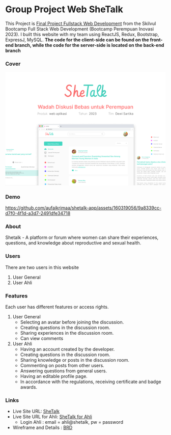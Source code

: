 # Group Project Web SheTalk

This Project is [Final Project Fullstack Web Development](https://github.com/impactbyte/full-stack-web-assignments/tree/master/Final-Project-Fullstack-Web-development) from the Skilvul Bootcamp Full Stack Web Development (Bootcamp Perempuan Inovasi 2023).
I built this website with my team using ReactJS, Redux, Bootstrap, ExpressJ, MySQL. 
**The code for the client-side can be found on the front-end branch, while the code for the server-side is located on the back-end branch**

### Cover
![SheTalk](SheTalk.png)

### Demo
https://github.com/aufaikrimaa/shetalk-app/assets/160319056/9a8339cc-d7f0-4f1d-a3d7-2491dfe34718

### About
Shetalk - A platform or forum where women can share their experiences, questions, and knowledge about reproductive and sexual health.

### Users
There are two users in this website
1. User General
2. User Ahli

### Features
Each user has different features or access rights.
1. User General
    - Selecting an avatar before joining the discussion.
    - Creating questions in the discussion room.
    - Sharing experiences in the discussion room.
    - Can view comments
2. User Ahli
    - Having an account created by the developer.
    - Creating questions in the discussion room.
    - Sharing knowledge or posts in the discussion room.
    - Commenting on posts from other users.
    - Answering questions from general users.
    - Having an editable profile page.
    - In accordance with the regulations, receiving certificate and badge awards.

### Links

- Live Site URL: [SheTalk](https://shetalk-app.netlify.app/)
- Live Site URL for Ahli: [SheTalk for Ahli](https://shetalk-app.netlify.app/login.html)
  - Login Ahli : email = ahli@shetalk, pw = password
- Wireframe and Details : [BRD](https://www.figma.com/file/hlc31ZFnZWkNtzledk7fQk/Final-Deliverable---Dewi-Sartika)
